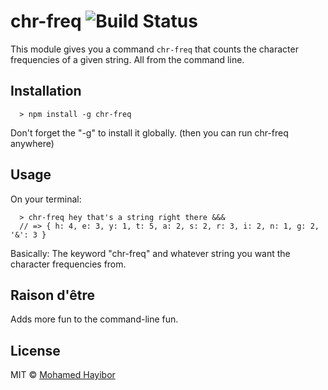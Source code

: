 # chr-freq ![Build Status](https://travis-ci.org/mohamedhayibor/check-question.svg?branch=master)

This module gives you a command `chr-freq` that counts the character frequencies of a given string. All from the command line.

## Installation
```
  > npm install -g chr-freq
```

Don't forget the "-g" to install it globally. (then you can run chr-freq anywhere)

## Usage
On your terminal:

```
  > chr-freq hey that's a string right there &&&
  // => { h: 4, e: 3, y: 1, t: 5, a: 2, s: 2, r: 3, i: 2, n: 1, g: 2, '&': 3 }

```
Basically: The keyword "chr-freq" and whatever string you want the character frequencies from.

## Raison d'être
Adds more fun to the command-line fun.

## License
MIT © [Mohamed Hayibor](https://github.com/mohamedhayibor)
